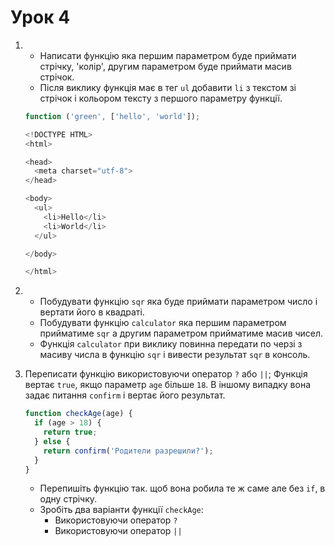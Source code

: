 # Урок 4

1. * Написати функцію яка першим параметром буде приймати стрічку, 'колір', другим параметром буде приймати масив стрічок. 
   * Після виклику функція має в тег ```ul``` добавити ```li``` з текстом зі стрічок і кольором тексту з першого параметру функції.

    ``` js
    function ('green', ['hello', 'world']);

    <!DOCTYPE HTML>
    <html>

    <head>
      <meta charset="utf-8">
    </head>

    <body>
      <ul>
        <li>Hello</li>
        <li>World</li>
      </ul>

    </body>

    </html>
    ```

2. * Побудувати функцію ```sqr``` яка буде приймати параметром число і вертати його в квадраті.
   * Побудувати функцію ```calculator``` яка першим параметром прийматиме ```sqr``` а другим параметром прийматиме масив чисел.
   * Функція ```calculator``` при виклику повинна передати по черзі з масиву числа в функцію ```sqr``` і вивести результат ```sqr``` в консоль.
   
3. Переписати функцію використовуючи оператор ```?``` або ```||```;
   Функція вертає ```true```, якщо параметр ```age``` більше ```18```. В іншому випадку вона задає питання ```confirm``` і вертає його результат.
    ``` js 
    function checkAge(age) {
      if (age > 18) {
        return true;
      } else {
        return confirm('Родители разрешили?');
      }
    }
    ```
    * Перепишіть функцію так. щоб вона робила те ж саме але без ```if```, в одну стрічку.
    * Зробіть два варіанти функції ```checkAge```:
      * Використовуючи оператор ```?```
      * Використовуючи оператор ```||```

